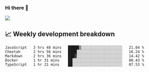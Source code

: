 ### Hi there 👋
<img align="center" src="https://github-readme-stats.vercel.app/api?username=Tumao727&show_icons=true&hide_title=true&theme=dracula" />


## 📈 Weekly development breakdown
<!--START_SECTION:waka-->
```text
JavaScript   3 hrs 48 mins   █████▒░░░░░░░░░░░░░░░░░░░   21.04 % 
Cheetah      2 hrs 56 mins   ████░░░░░░░░░░░░░░░░░░░░░   16.24 % 
Markdown     2 hrs 36 mins   ███▓░░░░░░░░░░░░░░░░░░░░░   14.42 % 
Docker       1 hr 31 mins    ██░░░░░░░░░░░░░░░░░░░░░░░   08.43 % 
TypeScript   1 hr 21 mins    ██░░░░░░░░░░░░░░░░░░░░░░░   07.53 % 
```
<!--END_SECTION:waka-->